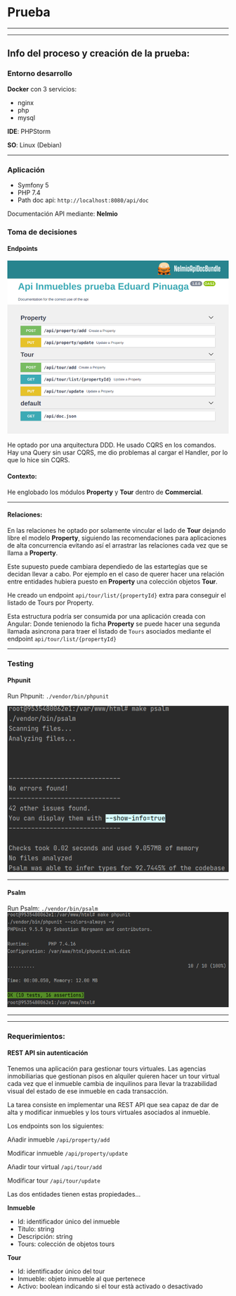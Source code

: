 # Prueba

---

---
## Info del proceso y creación de la prueba:

### Entorno desarrollo

**Docker** con 3 servicios:
- nginx
- php
- mysql

**IDE**: PHPStorm

**SO**: Linux (Debian)

---

### Aplicación

- Symfony 5
- PHP 7.4
- Path doc api: `http://localhost:8080/api/doc`

Documentación API mediante: **Nelmio**

### Toma de decisiones

#### Endpoints

![Tests in Green](./docs/nelmio.png)

He optado por una arquitectura DDD. He usado CQRS en los comandos. Hay una Query sin usar CQRS, me dio problemas al cargar el Handler, por lo que lo hice sin CQRS.

#### Contexto:

He englobado los módulos **Property** y **Tour** dentro de  **Commercial**.

---
#### Relaciones:

En las relaciones he optado por solamente vincular el lado de **Tour** dejando libre el modelo **Property**, 
siguiendo las recomendaciones para aplicaciones de alta concurrencia evitando así el arrastrar las relaciones cada vez 
que se llama a **Property**. 

Este supuesto puede cambiara dependiedo de las estartegías que se decidan llevar a cabo. Por ejemplo en el caso de querer hacer 
una relación entre entidades hubiera puesto en **Property** una colección objetos **Tour**.

He creado un endpoint  `api/tour/list/{propertyId}` extra para conseguir el listado de Tours por Property.

Esta estructura  podría  ser consumida por una aplicación creada con Angular: Donde tenienodo
la ficha **Property** se puede hacer una segunda llamada asincrona 
para traer el listado de `Tours` asociados mediante el endpoint `api/tour/list/{propertyId}`

---

### Testing

#### Phpunit
Run Phpunit: `./vendor/bin/phpunit`

![Tests in Green](./docs/psalm.png)

---

#### Psalm
Run Psalm: `./vendor/bin/psalm`
![Tests in Green](./docs/tests_phpunit.png)



--- 
---

### Requerimientos:

#### REST API sin autenticación
Tenemos una aplicación para gestionar tours virtuales. Las agencias inmobiliarias que
gestionan pisos en alquiler quieren hacer un tour virtual cada vez que el inmueble cambia de
inquilinos para llevar la trazabilidad visual del estado de ese inmueble en cada transacción.

La tarea consiste en implementar una REST API que sea capaz de dar de alta y modificar
inmuebles y los tours virtuales asociados al inmueble.

Los endpoints son los siguientes:


Añadir inmueble  `/api/property/add`

Modificar inmueble  `/api/property/update`

Añadir tour virtual  `/api/tour/add`

Modificar tour  `/api/tour/update`


Las dos entidades tienen estas propiedades...

**Inmueble**

- Id: identificador único del inmueble
- Título: string
- Descripción: string
- Tours: colección de objetos tours

**Tour**

- Id: identificador único del tour
- Inmueble: objeto inmueble al que pertenece
- Activo: boolean indicando si el tour està activado o desactivado
